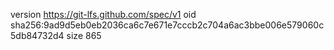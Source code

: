 version https://git-lfs.github.com/spec/v1
oid sha256:9ad9d5eb0eb2036ca6c7e671e7cccb2c704a6ac3bbe006e579060c5db84732d4
size 865
